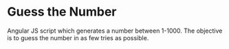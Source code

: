 # Guess the Number

Angular JS script which generates a number between 1-1000. The objective is to guess the number in as few tries as possible. 
